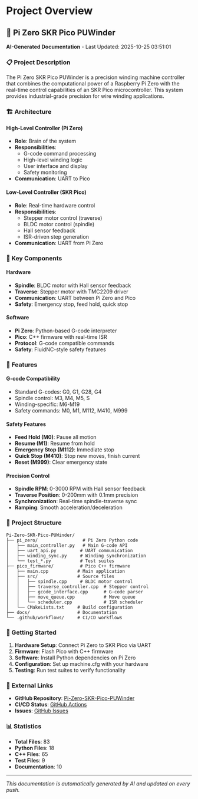 # Project Overview

## 🤖 Pi Zero SKR Pico PUWinder

**AI-Generated Documentation** - Last Updated: 2025-10-25 03:51:01

### 📋 Project Description

The Pi Zero SKR Pico PUWinder is a precision winding machine controller that combines the computational power of a Raspberry Pi Zero with the real-time control capabilities of an SKR Pico microcontroller. This system provides industrial-grade precision for wire winding applications.

### 🏗️ Architecture

#### High-Level Controller (Pi Zero)
- **Role**: Brain of the system
- **Responsibilities**: 
  - G-code command processing
  - High-level winding logic
  - User interface and display
  - Safety monitoring
- **Communication**: UART to Pico

#### Low-Level Controller (SKR Pico)
- **Role**: Real-time hardware control
- **Responsibilities**:
  - Stepper motor control (traverse)
  - BLDC motor control (spindle)
  - Hall sensor feedback
  - ISR-driven step generation
- **Communication**: UART from Pi Zero

### 🔧 Key Components

#### Hardware
- **Spindle**: BLDC motor with Hall sensor feedback
- **Traverse**: Stepper motor with TMC2209 driver
- **Communication**: UART between Pi Zero and Pico
- **Safety**: Emergency stop, feed hold, quick stop

#### Software
- **Pi Zero**: Python-based G-code interpreter
- **Pico**: C++ firmware with real-time ISR
- **Protocol**: G-code compatible commands
- **Safety**: FluidNC-style safety features

### 🎯 Features

#### G-code Compatibility
- Standard G-codes: G0, G1, G28, G4
- Spindle control: M3, M4, M5, S
- Winding-specific: M6-M19
- Safety commands: M0, M1, M112, M410, M999

#### Safety Features
- **Feed Hold (M0)**: Pause all motion
- **Resume (M1)**: Resume from hold
- **Emergency Stop (M112)**: Immediate stop
- **Quick Stop (M410)**: Stop new moves, finish current
- **Reset (M999)**: Clear emergency state

#### Precision Control
- **Spindle RPM**: 0-3000 RPM with Hall sensor feedback
- **Traverse Position**: 0-200mm with 0.1mm precision
- **Synchronization**: Real-time spindle-traverse sync
- **Ramping**: Smooth acceleration/deceleration

### 📁 Project Structure

```
Pi-Zero-SKR-Pico-PUWinder/
├── pi_zero/                 # Pi Zero Python code
│   ├── main_controller.py   # Main G-code API
│   ├── uart_api.py         # UART communication
│   ├── winding_sync.py     # Winding synchronization
│   └── test_*.py           # Test suites
├── pico_firmware/          # Pico C++ firmware
│   ├── main.cpp           # Main application
│   ├── src/               # Source files
│   │   ├── spindle.cpp     # BLDC motor control
│   │   ├── traverse_controller.cpp  # Stepper control
│   │   ├── gcode_interface.cpp      # G-code parser
│   │   ├── move_queue.cpp           # Move queue
│   │   └── scheduler.cpp            # ISR scheduler
│   └── CMakeLists.txt     # Build configuration
├── docs/                  # Documentation
└── .github/workflows/     # CI/CD workflows
```

### 🚀 Getting Started

1. **Hardware Setup**: Connect Pi Zero to SKR Pico via UART
2. **Firmware**: Flash Pico with C++ firmware
3. **Software**: Install Python dependencies on Pi Zero
4. **Configuration**: Set up machine.cfg with your hardware
5. **Testing**: Run test suites to verify functionality

### 🔗 External Links

- **GitHub Repository**: [Pi-Zero-SKR-Pico-PUWinder](https://github.com/baztardo/Pi-Zero-SKR-Pico-PUWinder)
- **CI/CD Status**: [GitHub Actions](https://github.com/baztardo/Pi-Zero-SKR-Pico-PUWinder/actions)
- **Issues**: [GitHub Issues](https://github.com/baztardo/Pi-Zero-SKR-Pico-PUWinder/issues)

### 📊 Statistics

- **Total Files**: 83
- **Python Files**: 18
- **C++ Files**: 65
- **Test Files**: 9
- **Documentation**: 10

---
*This documentation is automatically generated by AI and updated on every push.*
